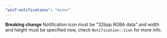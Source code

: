 ```yaml
---
"win7-notifications": "minor"
---
```


**Breaking change** Notification icon must be "32bpp RGBA data" and width and height must be specified now, check `Notification::icon` for more info.
